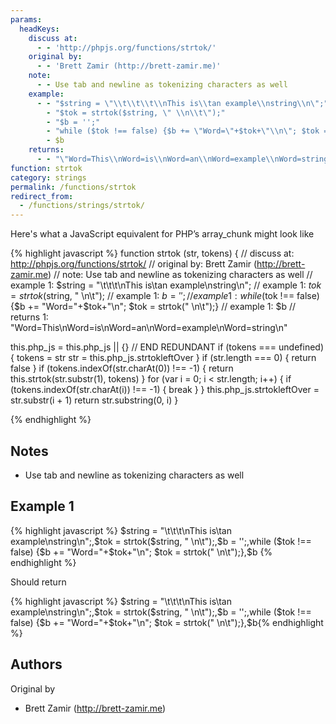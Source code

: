 ```yaml
---
params:
  headKeys:
    discuss at:
      - - 'http://phpjs.org/functions/strtok/'
    original by:
      - - 'Brett Zamir (http://brett-zamir.me)'
    note:
      - - Use tab and newline as tokenizing characters as well
    example:
      - - "$string = \"\\t\\t\\t\\nThis is\\tan example\\nstring\\n\";"
        - "$tok = strtok($string, \" \\n\\t\");"
        - "$b = '';"
        - "while ($tok !== false) {$b += \"Word=\"+$tok+\"\\n\"; $tok = strtok(\" \\n\\t\");}"
        - $b
    returns:
      - - "\"Word=This\\nWord=is\\nWord=an\\nWord=example\\nWord=string\\n\""
function: strtok
category: strings
permalink: /functions/strtok
redirect_from:
  - /functions/strings/strtok/
---
```


<!-- WARNING! This file is auto generated by `npm run web:inject`, do not edit by hand -->

Here's what a JavaScript equivalent for PHP’s array_chunk might look like

{% highlight javascript %}
function strtok (str, tokens) {
  //  discuss at: http://phpjs.org/functions/strtok/
  // original by: Brett Zamir (http://brett-zamir.me)
  //        note: Use tab and newline as tokenizing characters as well
  //   example 1: $string = "\t\t\t\nThis is\tan example\nstring\n";
  //   example 1: $tok = strtok($string, " \n\t");
  //   example 1: $b = '';
  //   example 1: while ($tok !== false) {$b += "Word="+$tok+"\n"; $tok = strtok(" \n\t");}
  //   example 1: $b
  //   returns 1: "Word=This\nWord=is\nWord=an\nWord=example\nWord=string\n"

  this.php_js = this.php_js || {}
  // END REDUNDANT
  if (tokens === undefined) {
    tokens = str
    str = this.php_js.strtokleftOver
  }
  if (str.length === 0) {
    return false
  }
  if (tokens.indexOf(str.charAt(0)) !== -1) {
    return this.strtok(str.substr(1), tokens)
  }
  for (var i = 0; i < str.length; i++) {
    if (tokens.indexOf(str.charAt(i)) !== -1) {
      break
    }
  }
  this.php_js.strtokleftOver = str.substr(i + 1)
  return str.substring(0, i)
}

{% endhighlight %}

## Notes
- Use tab and newline as tokenizing characters as well

## Example 1

{% highlight javascript %}
$string = "\t\t\t\nThis is\tan example\nstring\n";,$tok = strtok($string, " \n\t");,$b = '';,while ($tok !== false) {$b += "Word="+$tok+"\n"; $tok = strtok(" \n\t");},$b
{% endhighlight %}

Should return

{% highlight javascript %}
$string = "\t\t\t\nThis is\tan example\nstring\n";,$tok = strtok($string, " \n\t");,$b = '';,while ($tok !== false) {$b += "Word="+$tok+"\n"; $tok = strtok(" \n\t");},$b{% endhighlight %}


## Authors


Original by

- Brett Zamir (http://brett-zamir.me)

